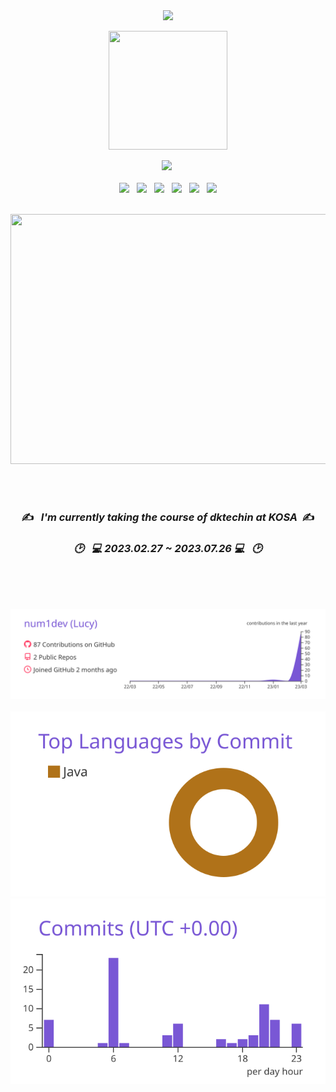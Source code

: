 <div align="center">
  <!--<img src="https://capsule-render.vercel.app/api?type=waving&color=ffdbe6&height=200&section=header&text=Hello,%20I'm&fontSize=70" />-->
<img src="https://capsule-render.vercel.app/api?type=wave&color=ffdbe6&height=300&section=header&text=Hello,%20I'm&fontSize=70&animation=fadeIn&fontColor=4b4b4b" />

<!--# 👋 _Hello, I'm Lucy_ 👋&fontColor=b0bac9-->
  
  

<a href="#" target="_blank"><img src="https://user-images.githubusercontent.com/122321793/228085614-f7ce4605-6a97-489e-8373-90f11de6d903.png" style="width: 190px; height:190px;"></a>


  <a href="https://instagram.com/sj_cd_9612?igshid=ZDdkNTZiNTM="><img src="https://img.shields.io/badge/Instagram-E4405F?style=for-the-badge&logo=Instagram&logoColor=white"></a>&nbsp;
  <br><br>
 <img src="https://img.shields.io/badge/JAVA-007396?style=for-the-badge&logo=java&logoColor=white"> &nbsp;   <img src="https://img.shields.io/badge/mysql-4479A1?style=for-the-badge&logo=mysql&logoColor=white"> &nbsp;  <img src="https://img.shields.io/badge/javascript-F7DF1E?style=for-the-badge&logo=javascript&logoColor=black">
&nbsp;  <img src="https://img.shields.io/badge/html-E34F26?style=for-the-badge&logo=html5&logoColor=white">  &nbsp; <img src="https://img.shields.io/badge/css-1572B6?style=for-the-badge&logo=css3&logoColor=white">  &nbsp; <img src="https://img.shields.io/badge/github-181717?style=for-the-badge&logo=github&logoColor=white"> 


  
&nbsp; &nbsp;&nbsp;&nbsp;&nbsp;&nbsp;&nbsp;&nbsp;<a href="#" target="_blank"><img src="https://user-images.githubusercontent.com/122321793/228138751-1786a3e0-854e-43e2-ad42-1360f8ef4512.jpg" style="width: 700px; height:400px;"></a>
&nbsp;&nbsp;&nbsp;&nbsp;&nbsp;&nbsp; &nbsp;&nbsp;  
  
  
<br>
 <!-- &nbsp;&nbsp;&nbsp;
<a href="#" target="_blank"><img src="https://www.pngmart.com/files/8/Brackets-Transparent-Images-PNG.png" style="width:30px; height:45px;"></a>
&nbsp;&nbsp;&nbsp;&nbsp;&nbsp;&nbsp; &nbsp;&nbsp;
<a href="https://dktechin.com/service/main/index" target="_blank"><img src="https://user-images.githubusercontent.com/122321793/228051993-9090bd7d-3fd4-479a-bbc4-a1b97f728e41.jpg" style="width:130px; height:45px;"></a> 
&nbsp;&nbsp;&nbsp;&nbsp;&nbsp;  
<a href="#" target="_blank"><img src="https://user-images.githubusercontent.com/122321793/228095317-d47c763b-4f24-4d30-bb0f-296f78aff91a.png" style="width:50px; height:50px;"></a>
&nbsp;&nbsp;&nbsp;&nbsp;&nbsp;  
<a href="https://www.sw.or.kr/site/sw/main.do" target="_blank"><img src="https://user-images.githubusercontent.com/122321793/228093858-493cd9da-b83e-4e86-ac79-0a036b6e35af.png" style="width:150px; height:50px;"></a>&nbsp;&nbsp;&nbsp;&nbsp;&nbsp;&nbsp;&nbsp;&nbsp;&nbsp;
<a href="#" target="_blank"><img src="https://encrypted-tbn0.gstatic.com/images?q=tbn:ANd9GcTVhqdzZmqELwaH4go-BJR3jYKmUNMWLtHtuo6q2YMB4ONYttWj-5SwVzf2Tm2H3Mc96w&usqp=CAU" style="width:20px; height:45px;"></a> 
<a href="#" target="_blank"><img src="https://t1.daumcdn.net/cfile/tistory/9910D03D5CC4518005" style="width:70px; height:45px;"></a>
  <br><br><br> -->
  
  
  


  
  
 ### ✍️ &nbsp; _I'm currently taking the course of dktechin at KOSA_ &nbsp;✍️ <br>
  ### _🕑 &nbsp; 💻 2023.02.27 ~ 2023.07.26 💻 &nbsp; 🕑_
 
  <br>
  <br>
  
  
<!--![Anurag's GitHub stats](https://github-readme-stats.vercel.app/api?username=num1dev&show_icons=true&theme=buefy)-->
  
  <br>
  
 
[![](https://raw.githubusercontent.com/num1dev/num1dev/main/profile-summary-card-output/buefy/0-profile-details.svg)](https://github.com/vn7n24fzkq/github-profile-summary-cards)
 <br> <br>
[![](https://raw.githubusercontent.com/num1dev/num1dev/main/profile-summary-card-output/buefy/2-most-commit-language.svg)](https://github.com/vn7n24fzkq/github-profile-summary-cards)
 [![](https://raw.githubusercontent.com/num1dev/num1dev/main/profile-summary-card-output/buefy/4-productive-time.svg)](https://github.com/vn7n24fzkq/github-profile-summary-cards)

   
  
<!--
**num1dev/num1dev** is a ✨ _special_ ✨ repository because its `README.md` (this file) appears on your GitHub profile.

Here are some ideas to get you started:

- 🔭 I’m currently working on ...
- 🌱 I’m currently learning ...
- 👯 I’m looking to collaborate on ...
- 🤔 I’m looking for help with ...
- 💬 Ask me about ...
- 📫 How to reach me: ...
- 😄 Pronouns: ...
- ⚡ Fun fact: ...
--> </div>
